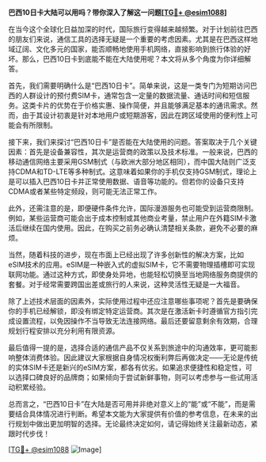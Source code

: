**巴西10日卡大陆可以用吗？带你深入了解这一问题[[TG💪+ @esim1088](https://t.me/s/esim1088)]**

在当今这个全球化日益加深的时代，国际旅行变得越来越频繁。对于计划前往巴西的朋友们来说，通信工具的选择无疑是一个重要的考虑因素。尤其是在巴西这样地域辽阔、文化多元的国家，能否顺畅地使用手机网络，直接影响到旅行体验的好坏。那么，巴西10日卡到底能不能在大陆使用呢？本文将从多个角度为你详细解答。

首先，我们需要明确什么是“巴西10日卡”。简单来说，这是一类专门为短期访问巴西的人群设计的预付费SIM卡，通常包含一定量的数据流量、通话时间和短信服务。这类卡片的优势在于价格实惠、操作简便，并且能够满足基本的通讯需求。然而，由于其设计初衷是针对本地用户或短期游客，因此在跨区域使用的便利性上可能会有所限制。

接下来，我们来探讨“巴西10日卡”是否能在大陆使用的问题。答案取决于几个关键因素：首先是设备兼容性，其次是运营商的政策以及技术标准。一般来说，巴西的移动通信网络主要采用GSM制式（与欧洲大部分地区相同），而中国大陆则广泛支持CDMA和TD-LTE等多种制式。这意味着如果你的手机仅支持GSM制式，理论上是可以插入巴西10日卡并正常使用数据、语音等功能的。但若你的设备只支持CDMA或者某些特定频段，则可能无法正常工作。

此外，还需注意的是，即便硬件条件允许，国际漫游服务也可能受到运营商限制。例如，某些运营商可能会出于成本控制或其他商业考量，禁止用户在外籍SIM卡激活后继续在国内使用。因此，在购买之前务必确认清楚相关条款，避免不必要的麻烦。

当然，随着科技的进步，现在市面上已经出现了许多创新性的解决方案，比如eSIM技术的应用。eSIM是一种嵌入式的虚拟SIM卡，它不需要物理插槽即可实现联网功能。通过这种方式，即使身处异地，也能轻松切换至当地网络服务商提供的套餐。对于经常需要跨国出差或旅行的人来说，这种灵活性无疑是一大福音。

除了上述技术层面的因素外，实际使用过程中还应注意哪些事项呢？首先是要确保你的手机已经解锁，即没有绑定特定运营商。其次是在激活新卡时遵循官方指引完成设置流程，以免因操作不当导致无法连接网络。最后还要留意剩余有效期，合理规划行程安排以充分利用有限资源。

最后值得一提的是，选择合适的通信产品不仅关系到旅途中的沟通效率，更可能影响整体消费体验。因此建议大家根据自身情况权衡利弊后再做决定——无论是传统的实体SIM卡还是新兴的eSIM方案，都各有优劣。如果追求便捷性和稳定性，可以选择口碑良好的品牌商；如果倾向于尝试新鲜事物，则可以考虑参与一些试用活动积累经验。

总而言之，“巴西10日卡”在大陆是否可用并非绝对意义上的“能”或“不能”，而是需要结合具体情况进行判断。希望本文能为大家提供有价值的参考信息，在未来的出行规划中做出更加明智的选择。无论最终决定如何，请记得始终关注最新动态，紧跟时代步伐！

[[TG💪+ @esim1088](https://t.me/s/esim1088) ![Image](https://i.postimg.cc/4NQfJmqS/Snipaste-2025-05-13-00-14-12.png)]